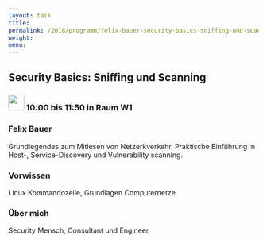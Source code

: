 ```yaml
---
layout: talk
title:
permalink: /2018/programm/felix-bauer-security-basics-sniffing-und-scanning/
weight:
menu:
---
```

## Security Basics: Sniffing und Scanning

### <img height = "32" src="../../../images/workshop.svg"> 10:00 bis 11:50 in Raum W1

### Felix Bauer

Grundlegendes zum Mitlesen von Netzerkverkehr. Praktische Einführung in Host-, Service-Discovery und Vulnerability scanning.

### Vorwissen

Linux Kommandozeile, Grundlagen Computernetze

### Über mich

Security Mensch, Consultant und Engineer

